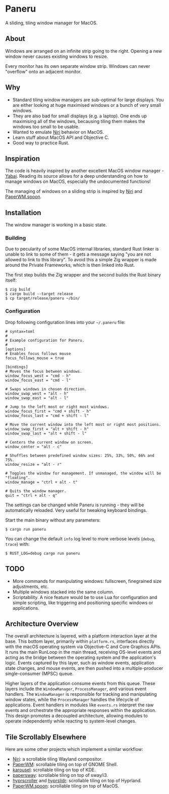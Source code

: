 # Paneru

A sliding, tiling window manager for MacOS.

## About

Windows are arranged on an infinite strip going to the right.
Opening a new window never causes existing windows to resize.

Every monitor has its own separate window strip.
Windows can never "overflow" onto an adjacent monitor.

## Why

- Standard tiling window managers are sub-optimal for large displays.
  You are either looking at huge maximised windows or a bunch of very small windows.
- They are also bad for small displays (e.g. a laptop).
  One ends up maximising all of the windows, becausing tiling them makes the windows too small to be usable.
- Wanted to emulate [Niri] behavior on MacOS.
- Learn stuff about MacOS API and Objective C.
- Good way to practice Rust.

## Inspiration

The code is heavily inspired by another excellent MacOS window manager - [Yabai].
Reading its source allows for a deep understanding on how to manage windows on MacOS,
especially the undocumented functions!

The managing of windows on a sliding strip is inspired by [Niri] and [PaperWM.spoon].

## Installation

The window manager is working in a basic state.

### Building

Due to pecularity of some MacOS internal libraries, standard Rust linker is unable to
link to some of them - it gets a message saying "you are not allowed to link to this library".
To avoid this a simple Zig wrapper is made around the Private Frameworks, which is then linked into Rust.

The first step builds the Zig wrapper and the second builds the Rust binary itself:

```shell
$ zig build
$ cargo build --target release
$ cp target/release/paneru ~/bin/
```

### Configuration

Drop following configuration lines into your `~/.paneru` file:

```
# syntax=toml
#
# Example configuration for Paneru.
#
[options]
# Enables focus follows mouse
focus_follows_mouse = true

[bindings]
# Moves the focus between windows.
window_focus_west = "cmd - h"
window_focus_east = "cmd - l"

# Swaps windows in chosen direction.
window_swap_west = "alt - h"
window_swap_east = "alt - l"

# Jump to the left most or right most windows.
window_focus_first = "cmd + shift - h"
window_focus_last = "cmd + shift - l"

# Move the current window into the left most or right most positions.
window_swap_first = "alt + shift - h"
window_swap_last = "alt + shift - l"

# Centers the current window on screen.
window_center = "alt - c"

# Shuffles between predefined window sizes: 25%, 33%, 50%, 66% and 75%.
window_resize = "alt - r"

# Toggles the window for management. If unmanaged, the window will be "floating".
window_manage = "ctrl + alt - t"

# Quits the window manager.
quit = "ctrl + alt - q"
```

The settings can be changed while Paneru is running - they will be automatically reloaded.
Very useful for tweaking keyboard bindings.

Start the main binary without any parameters:

```shell
$ cargo run paneru
```

You can change the default `info` log level to more verbose levels (`debug`, `trace`) with:

```shell
$ RUST_LOG=debug cargo run paneru
```

## TODO

- More commands for manipulating windows: fullscreen, finegrained size adjustments, etc.
- Multiple windows stacked into the same column.
- Scriptability. A nice feature would be to use Lua for configuration and simple scripting,
  like triggering and positioning specific windows or applications.

## Architecture Overview

The overall architecture is layered, with a platform interaction layer at the base.
This bottom layer, primarily within `platform.rs`, interfaces directly with the macOS operating system via Objective-C and Core Graphics APIs.
It runs the main RunLoop in the main thread, receiving OS-level events and acting as the bridge between the operating system and the application's logic.
Events captured by this layer, such as window events, application state changes, and mouse events, are then pushed into a multiple-producer single-consumer (MPSC) queue.

Higher layers of the application consume events from this queue.
These layers include the `WindowManager`, `ProcessManager`, and various event handlers.
The `WindowManager` is responsible for tracking and manipulating window states, while the `ProcessManager` handles the lifecycle of applications.
Event handlers in modules like `events.rs` interpret the raw events and orchestrate the appropriate responses within the application.
This design promotes a decoupled architecture, allowing modules to operate independently while reacting to system-level changes.

## Tile Scrollably Elsewhere

Here are some other projects which implement a similar workflow:

- [Niri]: a scrollable tiling Wayland compositor.
- [PaperWM]: scrollable tiling on top of GNOME Shell.
- [karousel]: scrollable tiling on top of KDE.
- [papersway]: scrollable tiling on top of sway/i3.
- [hyprscroller] and [hyprslidr]: scrollable tiling on top of Hyprland.
- [PaperWM.spoon]: scrollable tiling on top of MacOS.

[Yabai]: https://github.com/koekeishiya/yabai
[Niri]: https://github.com/YaLTeR/niri
[PaperWM]: https://github.com/paperwm/PaperWM
[karousel]: https://github.com/peterfajdiga/karousel
[papersway]: https://spwhitton.name/tech/code/papersway/
[hyprscroller]: https://github.com/dawsers/hyprscroller
[hyprslidr]: https://gitlab.com/magus/hyprslidr
[PaperWM.spoon]: https://github.com/mogenson/PaperWM.spoon
[The future is Niri]: https://ersei.net/en/blog/niri

